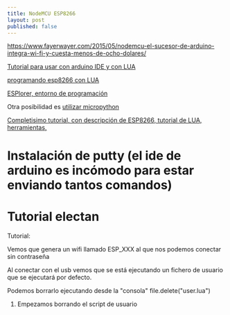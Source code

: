 ```yaml
---
title: NodeMCU ESP8266
layout: post
published: false
---
```


https://www.fayerwayer.com/2015/05/nodemcu-el-sucesor-de-arduino-integra-wi-fi-y-cuesta-menos-de-ocho-dolares/

[Tutorial para usar con arduino IDE y con LUA](https://learn.adafruit.com/adafruit-huzzah-esp8266-breakout/using-nodemcu-lua)

[programando esp8266 con LUA](http://benlo.com/esp8266/index.html#LuaLoader)

[ESPlorer, entorno de programación](http://esp8266.ru/esplorer/)

Otra posibilidad es [utilizar micropython](https://learn.adafruit.com/building-and-running-micropython-on-the-esp8266?view=all)

[Completisimo tutorial, con descripción de ESP8266, tutorial de LUA, herramientas, ](https://github.com/geekscape/nodemcu_esp8266/blob/master/workshop_1/esp8266_workshop_1.pdf)


# Instalación de putty (el ide de arduino es incómodo para estar enviando tantos comandos)

# Tutorial electan

Tutorial:

Vemos que genera un wifi llamado ESP_XXX al que nos podemos conectar sin contraseña

Al conectar con el usb vemos que se está ejecutando un fichero de usuario que se ejecutará por defecto.

Podemos borrarlo ejecutando desde la "consola" file.delete("user.lua")



1. Empezamos borrando el script de usuario